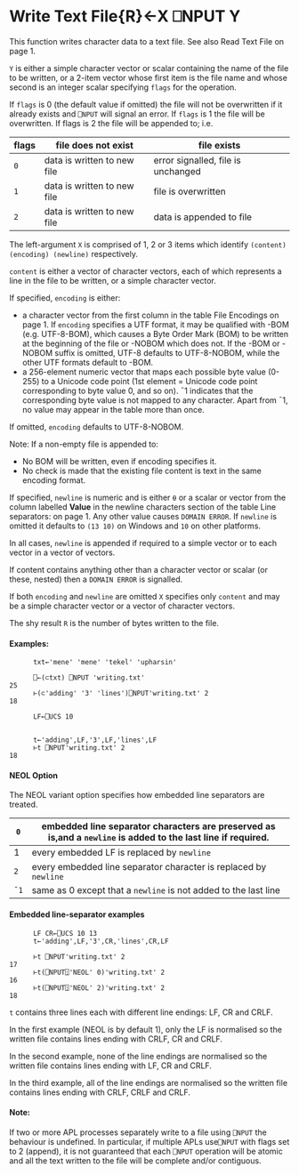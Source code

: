 



<h1 class="heading"><span class="name">Write Text File</span><span class="command">{R}←X ⎕NPUT Y</span></h1>

This function writes character data to a text file. See also Read Text File on page 1.


`Y` is either a simple character vector or scalar containing the name of the file to be written, or a 2-item vector whose first item is the file name and whose second is an integer scalar specifying `flags` for the operation.


If `flags` is 0 (the default value if omitted) the file will not be overwritten if it already exists and `⎕NPUT` will signal an error. If `flags` is 1 the file will be overwritten. If flags is 2 the file will be appended to; i.e.

| flags | file does not exist | file exists |
| --- | --- | ---  |
| `0` | data is written to new file | error signalled, file is unchanged |
| `1` | data is written to new file | file is overwritten |
| `2` | data is written to new file | data is appended to file |


The left-argument `X` is comprised of 1, 2 or 3 items which identify `(content) (encoding) (newline)` respectively.


`content` is either a vector of character vectors, each of which represents a line in the file to be written, or a simple character vector.


If specified, `encoding` is either:

- a character vector from the first column in the table File Encodings on page 1.  If `encoding` specifies a UTF format, it may be qualified with -BOM  (e.g. UTF-8-BOM), which causes a Byte Order Mark (BOM) to be written at the beginning of the file or -NOBOM which does not. If the -BOM or -NOBOM suffix is omitted, UTF-8 defaults to UTF-8-NOBOM, while the other UTF formats default to -BOM.
- a 256-element numeric vector that maps each possible byte value (0-255) to a  Unicode code point (1st element = Unicode code point corresponding to byte value 0, and so on). ¯1 indicates that the corresponding byte value is not mapped to any character. Apart from ¯1, no value may appear in the table more than once.


If  omitted, `encoding` defaults to UTF-8-NOBOM.



Note: If a non-empty file is appended to:

- No BOM will be written, even if encoding specifies it.
- No check is made that the existing file content is text in the same encoding format.


If specified, `newline` is numeric and is either  `⍬` or a scalar or vector  from the  column labelled **Value** in the newline characters section of the table Line separators: on page 1. Any other value causes `DOMAIN ERROR`. If `newline` is omitted it defaults to `(13 10)` on Windows and `10` on other platforms.


In all cases, `newline` is appended if required to a simple vector or to each vector in a vector of vectors.


If content contains anything other than a character vector or scalar (or these, nested) then a `DOMAIN ERROR` is signalled.


If both `encoding` and `newline` are omitted `X` specifies only `content` and may be a simple character vector or a vector of character vectors.


The shy result `R` is the number of bytes written to the file.

#### Examples:
```apl
      txt←'mene' 'mene' 'tekel' 'upharsin'

      ⎕←(⊂txt) ⎕NPUT 'writing.txt'
25
      ⊢(⊂'adding' '3' 'lines')⎕NPUT'writing.txt' 2
18
```
```apl
      LF←⎕UCS 10
```
```apl

      t←'adding',LF,'3',LF,'lines',LF
      ⊢t ⎕NPUT'writing.txt' 2
18                                         

```


#### NEOL Option


The NEOL variant option specifies how embedded line separators are treated.

| `0` | embedded line separator characters are preserved as is,and a `newline` is added to the last line if required. |
| --- | ---  |
| 1 | every embedded LF is replaced by `newline` |
| `2` | every embedded line separator character is replaced by `newline` |
| `¯1` | same as 0 except that a `newline` is not added to the last line |


#### Embedded line-separator examples
```apl
      LF CR←⎕UCS 10 13
      t←'adding',LF,'3',CR,'lines',CR,LF
                  
      ⊢t ⎕NPUT'writing.txt' 2                             
17
      ⊢t(⎕NPUT⍠'NEOL' 0)'writing.txt' 2                   
16
      ⊢t(⎕NPUT⍠'NEOL' 2)'writing.txt' 2                   
18
```


`t` contains three lines each with different line endings: LF, CR and CRLF.


In the first example (NEOL is by default 1), only the LF is normalised so the written file contains lines ending with CRLF, CR and CRLF.


In the second example, none of the line endings are normalised so the written file contains lines ending with LF, CR and CRLF.


In the third example, all of the line endings are normalised so the written file contains lines ending with CRLF, CRLF and CRLF.

#### Note:


If two or more APL processes separately write to a file using `⎕NPUT` the behaviour is undefined. In particular, if multiple APLs use`⎕NPUT` with flags set to 2 (append), it is not guaranteed that each  `⎕NPUT` operation will be atomic and all the text written to the file will be complete and/or contiguous.


